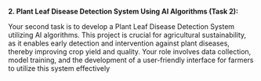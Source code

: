 **2. Plant Leaf Disease Detection System Using AI Algorithms (Task 2):**

Your second task is to develop a Plant Leaf Disease Detection System utilizing AI algorithms. This project is crucial for agricultural
sustainability, as it enables early detection and intervention against plant diseases, thereby improving crop yield and quality. Your role
involves data collection, model training, and the development of a user-friendly interface for farmers to utilize this system effectively
